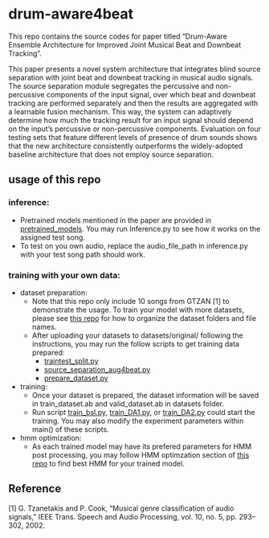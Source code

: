 # drum-aware4beat

This repo contains the source codes for paper titled
“Drum-Aware Ensemble Architecture for Improved Joint Musical Beat and Downbeat Tracking”.

This paper presents a novel system architecture that integrates blind source separation with joint beat and downbeat tracking in musical audio signals. The source separation module segregates the percussive and non-percussive components of the input signal, over which beat and downbeat tracking are performed separately and then the results are aggregated with a learnable fusion mechanism. This way, the system can adaptively determine how much the tracking result for an input signal should depend on the input’s percussive or non-percussive components. Evaluation on four testing sets that feature different levels of presence of drum sounds shows that the new architecture consistently outperforms the widely-adopted baseline architecture that does not employ source separation.

## usage of this repo
### inference:
* Pretrained models mentioned in the paper are provided in [pretrained_models]([https://](https://github.com/SunnyCYC/drum-aware4beat/tree/main/pretrained_models)). You may run Inference.py to see how it works on the assigned test song. 
* To test on you own audio, replace the audio_file_path in inference.py with your test song path should work. 

### training with your own data:
* dataset preparation:
    * Note that this repo only include 10 songs from GTZAN [1] to demonstrate the usage. To train your model with more datasets, please see [this repo]([https://](https://github.com/SunnyCYC/aug4beat)) for how to organize the dataset folders and file names. 
    * After uploading your datasets to datasets/original/ following the instructions, you may run the follow scripts to get training data prepared:
        * [traintest_split.py]([https://](https://github.com/SunnyCYC/aug4beat/blob/main/traintest_split.py))
        * [source_separation_aug4beat.py]([https://](https://github.com/SunnyCYC/aug4beat/blob/main/source_seperation_aug4beat.py))
        * [prepare_dataset.py]([https://](https://github.com/SunnyCYC/aug4beat/blob/main/prepare_dataset.py))
* training:
    * Once your dataset is prepared, the dataset information will be saved in train_dataset.ab and valid_dataset.ab in datasets folder.
    * Run script [train_bsl.py]([https://](https://github.com/SunnyCYC/drum-aware4beat/blob/main/train_bsl.py)), [train_DA1.py]([https://](https://github.com/SunnyCYC/drum-aware4beat/blob/main/train_DA1.py)), or [train_DA2.py]([https://](https://github.com/SunnyCYC/drum-aware4beat/blob/main/train_DA2.py)) could start the training. You may also modify the experiment parameters within main() of these scripts.
* hmm optimization:
    * As each trained model may have its prefered parameters for HMM post processing, you may follow HMM optimzation section of [this repo]([https://](https://github.com/SunnyCYC/aug4beat)) to find best HMM for your trained model. 

## Reference
[1] G. Tzanetakis and P. Cook, “Musical genre classification of audio signals,” IEEE Trans. Speech and Audio Processing, vol. 10, no. 5, pp. 293–302, 2002.
